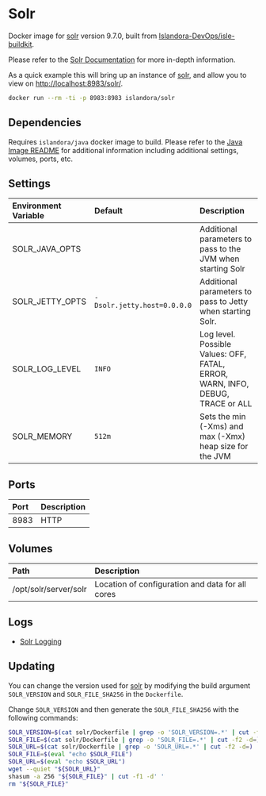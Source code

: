 # Solr

Docker image for [solr] version 9.7.0, built from [Islandora-DevOps/isle-buildkit](https://github.com/Islandora-DevOps/isle-buildkit/).

Please refer to the [Solr Documentation] for more in-depth information.

As a quick example this will bring up an instance of [solr], and allow you
to view on <http://localhost:8983/solr/>.

```bash
docker run --rm -ti -p 8983:8983 islandora/solr
```

## Dependencies

Requires `islandora/java` docker image to build. Please refer to the
[Java Image README](../java/README.md) for additional information including
additional settings, volumes, ports, etc.

## Settings

| Environment Variable | Default                     | Description                                                                    |
| :------------------- | :-------------------------- | :----------------------------------------------------------------------------- |
| SOLR_JAVA_OPTS       |                             | Additional parameters to pass to the JVM when starting Solr                    |
| SOLR_JETTY_OPTS      | `-Dsolr.jetty.host=0.0.0.0` | Additional parameters to pass to Jetty when starting Solr.                     |
| SOLR_LOG_LEVEL       | `INFO`                      | Log level. Possible Values: OFF, FATAL, ERROR, WARN, INFO, DEBUG, TRACE or ALL |
| SOLR_MEMORY          | `512m`                      | Sets the min (-Xms) and max (-Xmx) heap size for the JVM                       |

## Ports

| Port | Description |
| :--- | :---------- |
| 8983 | HTTP        |

## Volumes

| Path                  | Description                                      |
| :-------------------- | :----------------------------------------------- |
| /opt/solr/server/solr | Location of configuration and data for all cores |

## Logs

- [Solr Logging]

## Updating

You can change the version used for [solr] by modifying the build argument
`SOLR_VERSION` and `SOLR_FILE_SHA256` in the `Dockerfile`.

Change `SOLR_VERSION` and then generate the `SOLR_FILE_SHA256` with the following
commands:

```bash
SOLR_VERSION=$(cat solr/Dockerfile | grep -o 'SOLR_VERSION=.*' | cut -f2 -d=)
SOLR_FILE=$(cat solr/Dockerfile | grep -o 'SOLR_FILE=.*' | cut -f2 -d=)
SOLR_URL=$(cat solr/Dockerfile | grep -o 'SOLR_URL=.*' | cut -f2 -d=)
SOLR_FILE=$(eval "echo $SOLR_FILE")
SOLR_URL=$(eval "echo $SOLR_URL")
wget --quiet "${SOLR_URL}"
shasum -a 256 "${SOLR_FILE}" | cut -f1 -d' '
rm "${SOLR_FILE}"
```

[Solr Documentation]: https://lucene.apache.org/solr/guide/7_1/
[Solr Logging]: https://lucene.apache.org/solr/guide/7_1/configuring-logging.html
[solr]: https://lucene.apache.org/solr/
